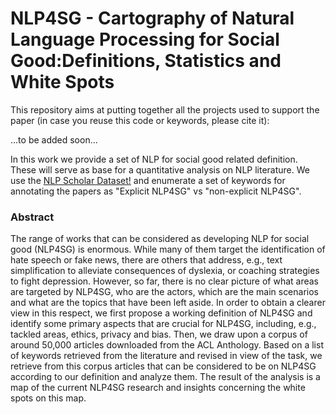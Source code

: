 # NLP4SG - Cartography of Natural Language Processing for Social Good:Definitions, Statistics and White Spots

This repository aims at putting together all the projects used to support the paper (in case you reuse this code or keywords, please cite it):

...to be added soon...

In this work we provide a set of NLP for social good related definition. These will serve as base for a quantitative analysis on NLP literature. We use the [NLP Scholar Dataset!](https://www.aclweb.org/anthology/2020.lrec-1.109/) and enumerate a set of keywords for annotating the papers as "Explicit NLP4SG" vs "non-explicit NLP4SG".


### Abstract

The range of works that can be considered as developing NLP for social good (NLP4SG) is enormous. While many of them target the identification of hate speech or fake news, there are others that address, e.g., text simplification to alleviate consequences of dyslexia, or coaching strategies to fight depression. However, so far, there is no clear picture of what areas are targeted by NLP4SG, who are the actors, which are the main scenarios and what are the topics that have been left aside. In order to obtain a clearer view in this respect, we first propose a working definition of NLP4SG and identify some primary aspects that are crucial for NLP4SG, including, e.g., tackled areas, ethics, privacy and bias. Then, we draw upon a corpus of around 50,000 articles downloaded from the ACL Anthology. Based on a list of keywords retrieved from the literature and revised in view of the task, we retrieve from this corpus articles that can be considered to be on NLP4SG according to our definition and analyze them. The result of the analysis is a map of the current NLP4SG research and insights concerning the white spots on this map. 
